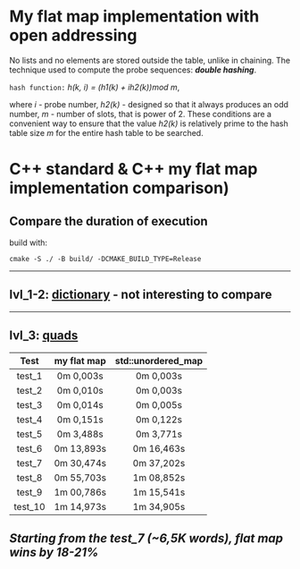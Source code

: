 # My flat map implementation with open addressing
No lists and no elements are stored outside the table, unlike in chaining. The technique used to compute the probe sequences: ***double hashing***.

`hash function:` *h(k, i) = (h1(k) + ih2(k))mod m*,

where *i* - probe number, *h2(k)* - designed so that it always produces an odd number, *m* - number of slots, that is power of 2.
These conditions are a convenient way to ensure that the value *h2(k)* is relatively prime to the hash table size *m* for the entire
hash table to be searched.

# C++ standard & C++ my flat map implementation comparison)
## Compare the duration of execution 
build with:
```
cmake -S ./ -B build/ -DCMAKE_BUILD_TYPE=Release
```
----------------------------
## lvl_1-2: [dictionary](https://github.com/klauchek/cpp_hws/tree/main/hwh/lvl_4/dictionary) - not interesting to compare
---------------------------

## lvl_3: [quads](https://github.com/klauchek/cpp_hws/tree/main/hwh/lvl_4/quads)

| Test      | my flat map  | std::unordered_map  |
| :--------:|:------------:|:-------------------:|
| test_1    | 0m 0,003s    | 0m 0,003s           |
| test_2    | 0m 0,010s    | 0m 0,003s           |
| test_3    | 0m 0,014s    | 0m 0,005s           |
| test_4    | 0m 0,151s    | 0m 0,122s           |
| test_5    | 0m 3,488s    | 0m 3,771s           |
| test_6    | 0m 13,893s   | 0m 16,463s          |
| test_7    | 0m 30,474s   | 0m 37,202s          |
| test_8    | 0m 55,703s   | 1m 08,852s          |
| test_9    | 1m 00,786s   | 1m 15,541s          |
| test_10   | 1m 14,973s   | 1m 34,905s          |

## *Starting from the test_7 (~6,5K words), flat map wins by 18-21%*
